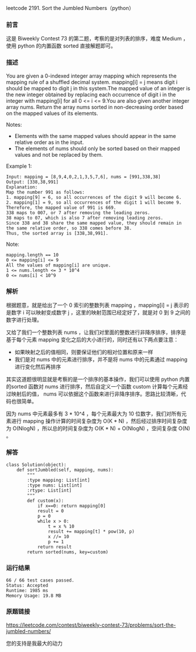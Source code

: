 leetcode  2191. Sort the Jumbled Numbers（python）



### 前言

这是 Biweekly Contest 73 的第二题，考察的是对列表的排序，难度 Medium ，使用 python 的内置函数 sorted 直接解题即可。

### 描述


You are given a 0-indexed integer array mapping which represents the mapping rule of a shuffled decimal system. mapping[i] = j means digit i should be mapped to digit j in this system.The mapped value of an integer is the new integer obtained by replacing each occurrence of digit i in the integer with mapping[i] for all 0 <= i <= 9.You are also given another integer array nums. Return the array nums sorted in non-decreasing order based on the mapped values of its elements.

Notes:

* Elements with the same mapped values should appear in the same relative order as in the input.
* The elements of nums should only be sorted based on their mapped values and not be replaced by them.


Example 1:


	Input: mapping = [8,9,4,0,2,1,3,5,7,6], nums = [991,338,38]
	Output: [338,38,991]
	Explanation: 
	Map the number 991 as follows:
	1. mapping[9] = 6, so all occurrences of the digit 9 will become 6.
	2. mapping[1] = 9, so all occurrences of the digit 1 will become 9.
	Therefore, the mapped value of 991 is 669.
	338 maps to 007, or 7 after removing the leading zeros.
	38 maps to 07, which is also 7 after removing leading zeros.
	Since 338 and 38 share the same mapped value, they should remain in the same relative order, so 338 comes before 38.
	Thus, the sorted array is [338,38,991].
	



Note:

	mapping.length == 10
	0 <= mapping[i] <= 9
	All the values of mapping[i] are unique.
	1 <= nums.length <= 3 * 10^4
	0 <= nums[i] < 10^9


### 解析

根据题意，就是给出了一个 0 索引的整数列表 mapping ，mapping[i] = j 表示的是数字 i 可以映射变成数字 j ，这里的映射范围已经定好了，就是对 0 到 9 之间的数字进行处理。

又给了我们一个整数列表 nums ，让我们对里面的整数进行非降序排序，排序是基于每个元素 mapping 变化之后的大小进行的，同时还有以下两点要注意：

* 如果映射之后的值相同，则要保证他们的相对位置和原来一样
* 我们是对 nums 中的元素进行排序，并不是将 nums 中的元素通过 mapping 进行变化然后再排序



其实这道题很明显就是考察的是一个排序的基本操作，我们可以使用 python 内置的sorted 函数对 nums 进行排序，然后自定义一个函数 custom 计算每个元素经过映射后的值， nums 可以依据这个函数来进行非降序排序。思路比较清晰，代码也很简单。

因为 nums 中元素最多有 3 \* 10^4 ，每个元素最大为 10 位数字，我们对所有元素进行 mapping 操作计算的时间复杂度为 O(K \* N) ，然后经过排序时间复杂度为 O(NlogN) ，所以总的时间复杂度为  O(K \* N) + O(NlogN) ，空间复杂度 O(N) 。

### 解答
				

	class Solution(object):
	    def sortJumbled(self, mapping, nums):
	        """
	        :type mapping: List[int]
	        :type nums: List[int]
	        :rtype: List[int]
	        """
	        def custom(x):
	            if x==0: return mapping[0]
	            result = 0
	            p = 0
	            while x > 0:
	                t = x % 10
	                result += mapping[t] * pow(10, p)
	                x //= 10
	                p += 1
	            return result
	        return sorted(nums, key=custom)  	      
			
### 运行结果


	
	66 / 66 test cases passed.
	Status: Accepted
	Runtime: 1985 ms
	Memory Usage: 19.8 MB

### 原题链接



https://leetcode.com/contest/biweekly-contest-73/problems/sort-the-jumbled-numbers/


您的支持是我最大的动力
